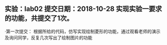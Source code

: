 ﻿ 实验：lab02 提交日期：2018-10-28 实现实验一要求的功能，共提交了1次。
 -----------
·第一次提交： 根据所给的代码，仿写实现绘制菱形的功能，通过观看老师的演示及询问同学，反复几次写出了绘制图片的功能

 

